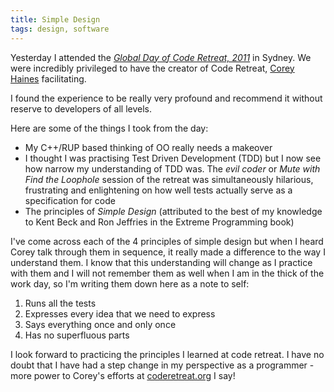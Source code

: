 ```yaml
---
title: Simple Design
tags: design, software
---
```


Yesterday I attended the [_Global Day of Code Retreat, 2011_](http://coderetreat.org/events/global-day-of-coderetreat-2011) in Sydney. We were incredibly
privileged to have the creator of Code Retreat, [Corey Haines](http://twitter.com/coreyhaines)
facilitating.

I found the experience to be really very profound and recommend it without reserve to developers of all levels.

Here are some of the things I took from the day:

- My C++/RUP based thinking of OO really needs a makeover
- I thought I was practising Test Driven Development (TDD) but I now see how narrow my understanding of TDD was.
The _evil coder_ or _Mute with Find the Loophole_ session of the retreat was simultaneously hilarious, frustrating and enlightening on how well tests actually serve as a specification for code
- The principles of _Simple Design_ (attributed to the best of my knowledge to Kent Beck and Ron Jeffries in the Extreme Programming book)

I've come across each of the 4 principles of simple design but when I heard Corey talk through them in sequence, it really made a difference
to the way I understand them.  I know that this understanding will change as I practice with them and I will not remember them as well when I am in the thick of the work day,
so I'm writing them down here as a note to self:

1. Runs all the tests
1. Expresses every idea that we need to express
1. Says everything once and only once
1. Has no superfluous parts

I look forward to practicing the principles I learned at code retreat.  I have no doubt that I have had a step change in my perspective as a programmer - more power to
Corey's efforts at [coderetreat.org](http://coderetreat.org) I say!
